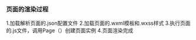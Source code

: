 ### 页面的渲染过程
1.加载解析页面的.json配置文件
2.加载页面的.wxml模板和.wxss样式
3.执行页面的.js文件，调用Page（）创建页面实例
4.页面渲染完成


































































